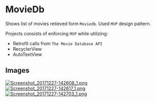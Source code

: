 # MovieDb
Shows list of movies retieved form `Moviedb`. Used `MVP` design pattern.

Projects consists of enforcing `MVP` while utilizing:
- Retrofit calls from `The Movie Database API`
- RecyclerView
- AutoTextView

## Images 

[![Screenshot_20171227-142608_1.png](https://s10.postimg.org/x0tus13yh/Screenshot_20171227-142608_1.png)](https://postimg.org/image/uw9hqy2bp/)
[![Screenshot_20171227-142617_1.png](https://s10.postimg.org/h3v2vclux/Screenshot_20171227-142617_1.png)](https://postimg.org/image/uks1e7w6d/)
[![Screenshot_20171227-142703_1.png](https://s10.postimg.org/u80n828rt/Screenshot_20171227-142703_1.png)](https://postimg.org/image/e9rxhxejp/)
